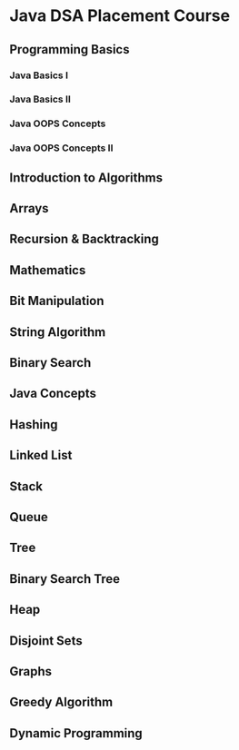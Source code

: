 # Java DSA Placement Course
## Programming Basics
### Java Basics I
### Java Basics II
### Java OOPS Concepts
### Java OOPS Concepts II
## Introduction to Algorithms
## Arrays
## Recursion & Backtracking
## Mathematics
## Bit Manipulation
## String Algorithm
## Binary Search
## Java Concepts
## Hashing
## Linked List
## Stack
## Queue
## Tree
## Binary Search Tree
## Heap
## Disjoint Sets
## Graphs
## Greedy Algorithm
## Dynamic Programming

